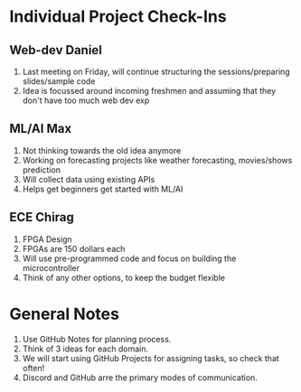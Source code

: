 # Individual Project Check-Ins

## Web-dev Daniel

<ol>
  <li>
    Last meeting on Friday, will continue structuring the sessions/preparing slides/sample code
  </li>
  <li>
    Idea is focussed around incoming freshmen and assuming that they don't have too much web dev exp
  </li>
</ol>

## ML/AI Max

<ol>
  <li>
    Not thinking towards the old idea anymore
  </li>
  <li>
    Working on forecasting projects like weather forecasting, movies/shows prediction
  </li>
  <li>
    Will collect data using existing APIs
  </li>
  <li>
    Helps get beginners get started with ML/AI
  </li>
</ol>

## ECE Chirag

<ol>
  <li>
    FPGA Design
  </li>
  <li> 
    FPGAs are 150 dollars each
  </li>
  <li>
    Will use pre-programmed code and focus on building the microcontroller
  <li>
    Think of any other options, to keep the budget flexible
  </li>
</ol>

# General Notes

<ol>
  <li>
    Use GitHub Notes for planning process.
  </li>
  <li>
    Think of 3 ideas for each domain.
  </li>
  <li>
    We will start using GitHub Projects for assigning tasks, so check that often!
  </li>
  <li>
    Discord and GitHub arre the primary modes of communication.
  </li>
</ol>
